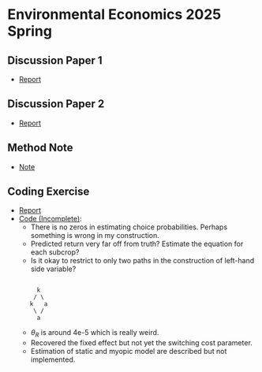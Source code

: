 # Environmental Economics 2025 Spring

## Discussion Paper 1
- [Report](Report1/report_referee.pdf)
## Discussion Paper 2
- [Report](Report2/report_referee.pdf)
## Method Note
- [Note](MethodNote/note_method.pdf)
## Coding Exercise
- [Report](CodingExercise/Report/report.pdf)
- [Code (Incomplete)](CodingExercise/Code/estimation.R): 
  - There is no zeros in estimating choice probabilities. Perhaps something is wrong in my construction. 
  - Predicted return very far off from truth? Estimate the equation for each subcrop?
  - Is it okay to restrict to only two paths in the construction of left-hand side variable?
  ```
  
       k
      / \
     k   a
      \ /
       a
    ``` 
  - $\theta_R$ is around 4e-5 which is really weird.
  - Recovered the fixed effect but not yet the switching cost parameter.
  - Estimation of static and myopic model are described but not implemented.
  